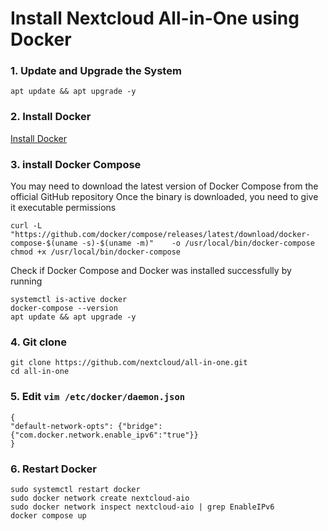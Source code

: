 # Install Nextcloud All-in-One using Docker

### 1. Update and Upgrade the System
   
   ```
   apt update && apt upgrade -y
   ```

### 2. Install Docker
   
   [Install Docker](https://docs.docker.com/engine/install/ubuntu/#install-using-the-repository)

### 3. install Docker Compose

   You may need to download the latest version of Docker Compose from the official GitHub repository
   Once the binary is downloaded, you need to give it executable permissions

   ```
   curl -L "https://github.com/docker/compose/releases/latest/download/docker-compose-$(uname -s)-$(uname -m)"    -o /usr/local/bin/docker-compose
   chmod +x /usr/local/bin/docker-compose
   ```

   Check if Docker Compose and Docker was installed successfully by running

   ```
   systemctl is-active docker
   docker-compose --version
   apt update && apt upgrade -y
   ```


### 4. Git clone
   ```
   git clone https://github.com/nextcloud/all-in-one.git
   cd all-in-one
   ```

### 5.  Edit ```vim /etc/docker/daemon.json```

   ```
   {
  "default-network-opts": {"bridge":{"com.docker.network.enable_ipv6":"true"}}
   }
   ```

### 6. Restart Docker

   ```
   sudo systemctl restart docker
   sudo docker network create nextcloud-aio
   sudo docker network inspect nextcloud-aio | grep EnableIPv6
   docker compose up
   ```
